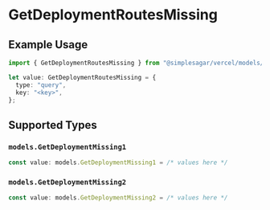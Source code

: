 # GetDeploymentRoutesMissing

## Example Usage

```typescript
import { GetDeploymentRoutesMissing } from "@simplesagar/vercel/models/getdeploymentop.js";

let value: GetDeploymentRoutesMissing = {
  type: "query",
  key: "<key>",
};
```

## Supported Types

### `models.GetDeploymentMissing1`

```typescript
const value: models.GetDeploymentMissing1 = /* values here */
```

### `models.GetDeploymentMissing2`

```typescript
const value: models.GetDeploymentMissing2 = /* values here */
```

